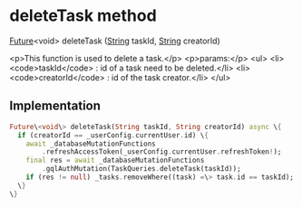 


# deleteTask method








[Future](https:api.flutter.dev/flutter/dart-async/Future-class.html)&lt;void\> deleteTask
([String](https:api.flutter.dev/flutter/dart-core/String-class.html) taskId, [String](https:api.flutter.dev/flutter/dart-core/String-class.html) creatorId)





\<p\>This function is used to delete a task.\</p\>
\<p\>params:\</p\>
\<ul\>
\<li\>\<code\>taskId\</code\> : id of a task need to be deleted.\</li\>
\<li\>\<code\>creatorId\</code\> : id of the task creator.\</li\>
\</ul\>



## Implementation

```dart
Future\<void\> deleteTask(String taskId, String creatorId) async \{
  if (creatorId == _userConfig.currentUser.id) \{
    await _databaseMutationFunctions
        .refreshAccessToken(_userConfig.currentUser.refreshToken!);
    final res = await _databaseMutationFunctions
        .gqlAuthMutation(TaskQueries.deleteTask(taskId));
    if (res != null) _tasks.removeWhere((task) =\> task.id == taskId);
  \}
\}
```








